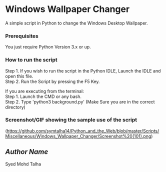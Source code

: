 # Windows Wallpaper Changer

A simple script in Python to change the Windows Desktop Wallpaper.

### Prerequisites
You just require Python Version 3.x or up.

### How to run the script

Step 1. If you wish to run the script in the Python IDLE, Launch the IDLE and open this file. </br>
Step 2. Run the Script by pressing the F5 Key.

If you are executing from the terminal:</br>
Step 1. Launch the CMD or any bash.</br>
Step 2. Type 'python3 background.py' (Make Sure you are in the correct directory)


### Screenshot/GIF showing the sample use of the script
<!--Remove the below lines and add yours -->
(https://github.com/symtalha14/Python_and_the_Web/blob/master/Scripts/Miscellaneous/Windows_Wallpaper_Changer/Screenshot%20(101).png)

## *Author Name*
Syed Mohd Talha
